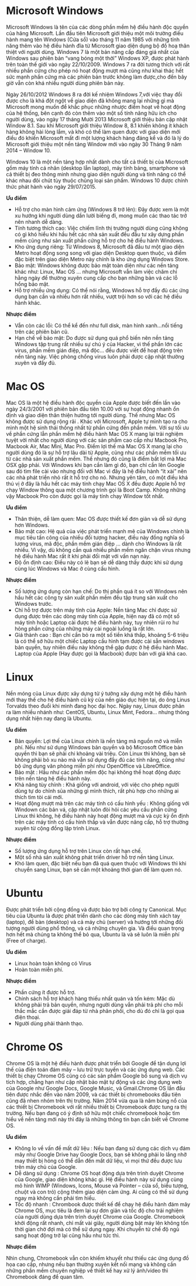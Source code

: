 # Microsoft Windows

  Microsoft Windows là tên của các dòng phần mềm hệ điều hành độc quyền của hãng Microsoft. Lần đầu tiên Microsoft giới thiệu một môi trường điều hành mang tên Windows (Cửa sổ) vào tháng 11 năm 1985 với những tính năng thêm vào hệ điều hành đĩa từ Microsoft giao diện dụng bộ đồ hoạ thân thiệt với người dùng. Windows 7 là một bản nâng cấp đáng giá nhất của Windows sau phiên bản “vang bóng một thời” Windows XP, được phát hành trên toàn thế giới vào ngày 22/10/2009. Windows 7 ra đời tương thích với rất nhiều phần cứng cho phép nó hoạt động mượt mà cũng như khai thác hết sức mạnh phần cứng mà các phiên bản trước không làm được,cho đến bây giờ vẫn còn khá nhiều người dùng phiên bản này.

Ngày 26/10/2012 Windows 8 ra đời kế nhiệm Windows 7,với việc thay đổi được cho là khá đột ngột về giao diện đã không mang lại những gì mà Microsoft mong muốn để khắc phục những nhược điểm hoạt về hoạt động của hệ thống, bên cạnh đó còn thêm vào một số tính năng hữu ích cho người dùng, vào ngày 17 tháng Mười 2013 Microsoft giới thiệu bản cập nhật Window 8.1. Sau khi Microsoft giới thiệu Window 8, 8.1 khiến không ít khách hàng không hài lòng lắm, và khó có thể làm quen được với giao diện mới điều đó khiến Microsoft mất đi một lượng khách hàng đáng kể và đó là lý do Microsoft giới thiệu một nền tảng Window mới vào ngày 30 Tháng 9 năm 2014 – Window 10.

Windows 10 là một nền tảng hợp nhất dành cho tất cả thiết bị của Microsoft gồm máy tính cá nhân (desktop lẫn laptop), máy tính bảng, smartphone và cả thiết bị đeo thông minh nhưng giao diện người dùng và tính năng có thể khác nhau đôi chút tùy thuộc chủng loại sản phẩm. Windows 10 được chính thức phát hành vào ngày 29/07/2015.

  **Ưu điểm**
  
   - Hỗ trợ cho màn hình cảm ứng (Windows 8 trở lên): Đây được xem là một xu hướng khi người dùng dần lười biếng đi, mong muốn các thao tác trở nên nhanh dễ dàng.
   - Tính tương thích cao: Việc chiếm lĩnh thị trường người dùng cũng không có gì khó hiểu khi hầu hết các nhà sản xuất đều đầu tư xây dựng phần mềm cũng như sản xuất phần cứng hỗ trợ cho hệ điều hành Windows.
   - Kho ứng dụng riêng: Từ Windows 8, Microsoft đã đầu tư một giao diện Metro hoạt động song song với giao diện Desktop quen thuộc, và điểm đặc biệt trên giao diện Metro này chính là kho ứng dụng Windows Store.
   - Bảo mật: Windows không được bảo mật toàn diện như các nền tảng khác như: Linux, Mac OS … nhưng Microsoft vẫn làm việc chăm chỉ hằng ngày để thường xuyên cung cấp cho bạn những bản vá các lỗ hổng bảo mật.
   - Hỗ trợ nhiều ứng dụng: Có thể nói rằng, Windows hỗ trợ đầy đủ các ứng dụng bạn cần và nhiều hơn rất nhiều, vượt trội hơn so với các hệ điều hành khác.
    
  **Nhược điểm**
  
   - Vẫn còn các lỗi: Có thể kể đến như full disk, màn hình xanh…nổi tiếng trên các phiên bản cũ.
   - Hạn chế về bảo mật: Do được sử dụng quá phổ biến nên nền tảng Windows tập trung rất nhiều sự chú ý của Hacker, vì thế phần lớn các virus, phần mềm gián điệp, mã độc… đều được viết để hoạt động trên nền tảng này. Việc phòng chống virus luôn phải được cập nhật thường xuyên và đầy đủ.
    
# Mac OS

  Mac OS là một hệ điều hành độc quyền của Apple được biết đến lần vào ngày 24/3/2001 với phiên bản đầu tiên 10.00 với sự hoạt động nhanh ổn định và giao diện thân thiện hướng tới người dùng. Thế nhưng Mac OS không được sử dụng rộng rãi . Khác với Microsoft, Apple tự mình tạo ra cho mình một hệ sinh thái thống nhất từ phần cứng đến phần mềm. Với sự tối ưu về phần cứng lẫn phần mềm hệ điều hành Mac OS X mang lại trải nghiệm tuyệt vời nhất cho người dùng với các sản phẩm cao cấp như Macbook Pro, Macbook Air, Mac Mini, Mac Pro. Điểm lợi thế mà  Mac OS X mang lại cho người dùng đó là sự hỗ trợ lâu dài từ Apple, cũng như các phần mềm tối ưu từ các nhà sản xuất phần mềm. Thế nhưng đó cũng là điểm bất lợi mà Mac OSX gặp phải. Với Windows khi bạn cần làm gì đó,  bạn chỉ cần lên Google sau đó tìm file cài vào nhưng đối với Mac vì đây là hệ điều hành “ít xài” nên các nhà phát triển nhỏ rất ít hỗ trợ cho nó. Nhưng yên tâm, có một điều khá thú vị ở đây là hầu hết các máy tính chạy Mac OS X đều được Apple hỗ trợ chạy Window thông qua một chương trình gọi là Boot Camp. Không những vậy  Macbook Pro còn được gọi là máy tính chạy Window  tốt nhất.
  
   **Ưu điểm**
   
   - Thân thiện, dễ làm quen: Mac OS được thiết kế đơn giản và dễ sử dụng hơn Windows.
   - Bảo mật cao: Hệ quả của việc phát triển mạnh mẽ của Windows chính là mục tiêu tấn công của nhiều đối tượng hacker, điều này đồng nghĩa số lượng virus, mã độc, phần mềm gián điệp … dành cho Windows là rất nhiều. Vì vậy, dù không cần quá nhiều phần mềm ngăn chặn virus nhưng hệ điều hành Mac rất ít khi phải đối mặt với vấn nạn này.
   - Độ ổn định cao: Điều này có lẽ bạn sẽ dễ dàng thấy được khi sử dụng cùng lúc Windows và Mac ở cùng cấu hình.
    
  **Nhược điểm**
  
   - Số lượng ứng dụng còn hạn chế: Do thị phần quá ít so với Windows nên hầu hết các công ty sản xuất phần mềm đều tập trung sản xuất cho Windows trước.
   - Chỉ hỗ trợ được trên máy tính của Apple: Nền tảng Mac chỉ được sử dụng được trên các dòng máy tính của Apple, hiện nay đã có một số máy tính hoặc Laptop cài được hệ điều hành này, tuy nhiên rủi ro hư hỏng phần cứng của những máy cài ngoài luồng là rất lớn.
   - Giá thành cao : Bạn chỉ cần bỏ ra một số tiền khá thấp, khoảng 5-6 triệu là có thể sở hữu một chiếc Laptop cấu hình tạm được cài sẵn windows bản quyền, tuy nhiên điều này không thể gặp được ở hệ điều hành Mac. Laptop của Apple (Hay được gọi là Macbook) được bán với giá khá cao.

# Linux

  Nền móng của Linux được xây dựng từ ý tưởng xây dựng một hệ điều hành mới thay thế cho hệ điều hành cũ kỹ của nền giáo dục hiện tại, do ông Linus Torvalds theo đuổi khi mình đang học đại học. Ngày nay, Linux được phân ra làm nhiều nhánh như: CentOS, Ubuntu, Linux Mint, Fedora… nhưng thông dụng nhất hiện nay đang là Ubuntu.

  **Ưu điểm**
    
   - Bản quyền: Lợi thế của Linux chính là nền tảng mã nguồn mở và miễn phí. Nếu như sử dụng Windows bản quyền và bộ Microsoft Office bản quyền thì bạn sẽ phải chi khoảng vài triệu. Còn Linux thì không, bạn sẽ không phải bỏ xu nào mà vẫn sử dụng đầy đủ các tính năng, cũng như bộ ứng dụng văn phòng miễn phí như OpenOffice và LibreOffice.
   - Bảo mật : Hầu như các phần mềm độc hại không thể hoạt động được trên nền tảng hệ điều hành này.
   - Khả năng tùy chỉnh : Khá giống với android, với việc cho phép người dùng tự do chỉnh sủa những gì mình thích, rất phù hợp cho những ai thích tìm tòi cái mới.
   - Hoạt động mượt mà trên các máy tính có cấu hình yếu : Không giống với Windown các bản vá, cập nhật luôn đòi hỏi các yêu cầu phần cứng Linux thì không, hệ điều hành này hoạt động mượt mà và cực kỳ ổn định trên các máy tính có cấu hình thấp và vẫn được nâng cấp, hỗ trợ thường xuyên từ cộng đồng lập trình Linux.
  
  **Nhược điểm**
  
   - Số lượng ứng dụng hỗ trợ trên Linux còn rất hạn chế.
   - Một số nhà sản xuất không phát triển driver hỗ trợ nền tảng Linux.
   - Khó làm quen, đặc biệt nếu bạn đã quá quen thuộc với Windows thì khi chuyển sang Linux, bạn sẽ cần một khoảng thời gian để làm quen nó.

# Ubuntu

  Được phát triển bởi cộng đồng và được bảo trợ bởi công ty Canonical. Mục tiêu của Ubuntu là được phát triển dành cho các dòng máy tính xách tay (laptop), đề bàn (desktop) và cả máy chủ (server) và hướng tới những đối tượng người dùng phổ thông, và cả những chuyên gia. Và điều quan trọng hơn hết mà chúng ta không thể bỏ qua, Ubuntu là và sẽ luôn là miễn phí (Free of charge).

  **Ưu điểm**
   
   - Linux hoàn toàn không có Virus
   - Hoàn toàn miễn phí.

  **Nhược điểm**
  
   - Phần cứng ít được hỗ trợ.
   - Chính sách hỗ trợ khách hàng thiếu nhất quán và tốn kém: Mặc dù không phải trả bản quyền, nhưng người dùng vẫn phải trả phi cho mỗi thắc mắc cần được giải đáp từ nhà phân phối, cho dù đó chỉ là gọi qua điện thoại.
   - Người dùng phải thành thạo.

# Chrome OS

  Chrome OS là một hệ điều hành được phát triển bởi Google để tận dụng lợi thế của điện toán đám mây – lưu trữ trực tuyến và các ứng dụng web. Các thiết bị chạy Chrome OS cũng có các sản phẩm Google bổ sung và dịch vụ tích hợp, chẳng hạn như cập nhật bảo mật tự động và các ứng dụng web của Google như Google Docs, Google Music, và Gmail.Chrome OS lần đầu tiên được nhắc đến vào năm 2009, và các thiết bị chromebooks đầu tiên cũng đã nhen nhóm trên thị trường. Năm 2014 vừa qua là năm bùng nổ của các thiết bị Chromebook với rất nhiều thiết bị Chromebook được tung ra thị trường. Nếu bạn đang có ý định sở hữu một chiếc chromebook hoặc tìm hiểu về nền tảng mới này thì đây là những thông tin bạn cần biết về Chrome OS.

  **Ưu điểm**
  
   - Không lo về vấn đề mất dữ liệu : Nếu bạn đang sử dụng các dịch vụ đám mây như Google Drive hay Google Docs, bạn sẽ không phải lo lắng nhỡ may thiết bị hỏng có thể dẫn đến mất dữ liệu, vì mọi thứ đều được lưu trên máy chủ của Google.
   - Dễ dàng sử dụng : Chrome OS hoạt động dựa trên trình duyệt Chrome của Google, giao diện không khác gì. Hệ điều hành này sử dụng cùng mô hình WIMP (Windows, Icons, Mouse và Pointer – cửa sổ, biểu tượng, chuột và con trỏ) cộng thêm giao diện cảm ứng. Ai cũng có thể sử dụng ngay mà không cần phải tìm hiểu.
   - Tốc độ nhanh : Chrombook được thiết kế để chạy hệ điều hành đám mây Chrome OS, mục tiêu là đem lại sự đơn giản và tốc độ cho trải nghiệm của người dùng dựa trên trình duyệt Chrome của Google. Chromebook khởi động rất nhanh, chỉ mất vài giây, người dùng bật máy lên không tốn thời gian chờ đợi mà có thể sử dụng ngay. Khi chuyển từ chế độ ngủ sang hoạt động trở lại cũng hầu như tức thì.

  **Nhược điểm**
  
   Nhìn chung, Chromebook vẫn còn khiếm khuyết như thiếu các ứng dụng đồ họa cao cấp, nhưng nếu bạn thường xuyên kết nối mạng và không cần những phần mềm chuyên nghiệp về thiết kế hay xử lý ảnh/video thì Chromebook đáng để quan tâm.
   
   
